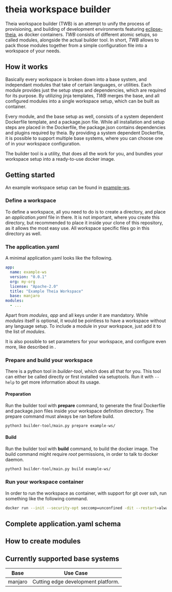 # theia workspace builder

Theia workspace builder (TWB) is an attempt to unify the process of provisioning, and building of development environments featuring [eclipse-theia](https://github.com/eclipse-theia/theia), as docker containers.
*TWB* consists of different atomic setups, so called modules, alongside the actual builder tool.
In short, *TWB* allows to pack those modules together from a simple configuration file into a workspace of your needs.

## How it works

Basically every workspace is broken down into a base system, and independant modules that take of certain languages, or utilities.
Each module provides just the setup steps and dependencies, which are required for its purpose.
By utilizing jinja templates, *TWB* merges the base, and all configured modules into a single workspace setup, which can be built as container.

Every module, and the base setup as well, consists of a system dependent Dockerfile template, and a package.json file.
While all installation and setup steps are placed in the Dockerfile, the package.json contains dependencies and plugins required by theia.
By providing a system dependent Dockerfile, it is possible to support multiple base systems, where you can choose one of in your workspace configuration.

The builder tool is a utility, that does all the work for you, and bundles your workspace setup into a ready-to-use docker image.

## Getting started

An example workspace setup can be found in [example-ws](example-ws/).

### Define a workspace

To define a workspace, all you need to do is to create a directory, and place an *application.yaml* file in there.
It is not important, where you create this directory, but recommended to place it inside your clone of this repository, as it allows the most easy use.
All workspace specific files go in this directory as well.

### The application.yaml

A minimal application.yaml looks like the following.

```yaml
app:
  name: example-ws
  version: "0.0.1"
  org: my-org
  license: "Apache-2.0"
  title: "Example Theia Workspace"
  base: manjaro
modules:
  - ...
```

Apart from *modules*, *app* and all keys under it are mandatory.
While *modules* itself is optional, it would be pointless to have a workspace without any language setup.
To include a module in your workspace, just add it to the list of *modules*.

It is also possible to set parameters for your workspace, and configure even more, like described in []().

### Prepare and build your workspace

There is a python tool in *builder-tool*, which does all that for you.
This tool can either be called directly or first installed via setuptools.
Run it with `--help` to get more information about its usage.

#### Preparation

Run the builder tool with **prepare** command, to generate the final Dockerfile and package.json files inside your workspace definition directory.
The prepare command must always be ran before build.

```bash
python3 builder-tool/main.py prepare example-ws/
```

#### Build

Run the builder tool with **build** command, to build the docker image.
The build command might require *root* permissions, in order to talk to docker daemon.

```bash
python3 builder-tool/main.py build example-ws/
```

### Run your workspace container

In order to run the workspace as container, with support for git over ssh, run something like the following command.

```bash
docker run --init --security-opt seccomp=unconfined -dit --restart=always -p 3000:3000 -v "$(pwd)/my-project/:/home/project:cached" -v "$(pwd)/.ssh:/home/theia/.ssh:ro" user/example-ws
```

## Complete application.yaml schema

## How to create modules

## Currently supported base systems

|Base|Use Case|
|--|--|
|manjaro|Cutting edge development platform.|
